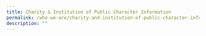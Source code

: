 ```yaml
---
title: Charity & Institution of Public Character Information
permalink: /who-we-are/charity-and-institution-of-public-character-information/
description: ""
---
```

